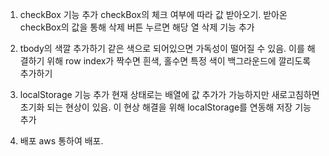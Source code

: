 1. checkBox 기능 추가 
    checkBox의 체크 여부에 따라 값 받아오기.
    받아온 checkBox의 값을 통해 삭제 버튼 누르면 해당 열 삭제 기능 추가

2. tbody의 색깔 추가하기
    같은 색으로 되어있으면 가독성이 떨어질 수 있음.
    이를 해결하기 위해 row index가 짝수면 흰색, 홀수면 특정 색이 백그라운드에 깔리도록 추가하기 

3. localStorage 기능 추가
    현재 상태로는 배열에 값 추가가 가능하지만 새로고침하면 초기화 되는 현상이 있음.
    이 현상 해결을 위해 localStorage를 연동해 저장 기능 추가

4. 배포
    aws 통하여 배포.




